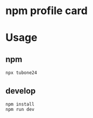 # npm profile card

# Usage

## npm

```
npx tubone24
```

## develop

```
npm install
npm run dev
```
